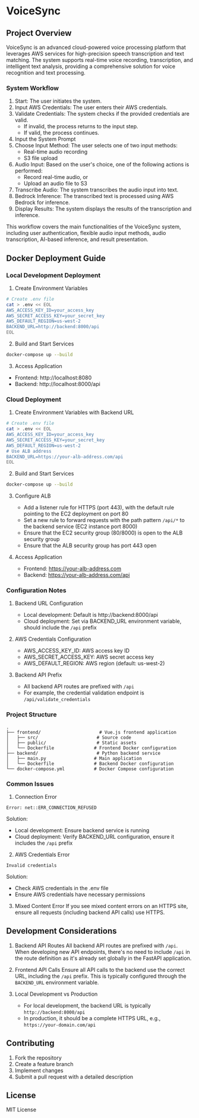 # VoiceSync

## Project Overview

VoiceSync is an advanced cloud-powered voice processing platform that leverages AWS services for high-precision speech transcription and text matching. The system supports real-time voice recording, transcription, and intelligent text analysis, providing a comprehensive solution for voice recognition and text processing.

### System Workflow

1. Start: The user initiates the system.
2. Input AWS Credentials: The user enters their AWS credentials.
3. Validate Credentials: The system checks if the provided credentials are valid.
   - If invalid, the process returns to the input step.
   - If valid, the process continues.
4. Input the System Prompt
5. Choose Input Method: The user selects one of two input methods:
   - Real-time audio recording
   - S3 file upload
6. Audio Input: Based on the user's choice, one of the following actions is performed:
   - Record real-time audio, or
   - Upload an audio file to S3
7. Transcribe Audio: The system transcribes the audio input into text.
8. Bedrock Inference: The transcribed text is processed using AWS Bedrock for inference.
9. Display Results: The system displays the results of the transcription and inference.

This workflow covers the main functionalities of the VoiceSync system, including user authentication, flexible audio input methods, audio transcription, AI-based inference, and result presentation.

## Docker Deployment Guide

### Local Development Deployment

1. Create Environment Variables
```bash
# Create .env file
cat > .env << EOL
AWS_ACCESS_KEY_ID=your_access_key
AWS_SECRET_ACCESS_KEY=your_secret_key
AWS_DEFAULT_REGION=us-west-2
BACKEND_URL=http://backend:8000/api
EOL
```

2. Build and Start Services
```bash
docker-compose up --build
```

3. Access Application
- Frontend: http://localhost:8080
- Backend: http://localhost:8000/api

### Cloud Deployment

1. Create Environment Variables with Backend URL
```bash
# Create .env file
cat > .env << EOL
AWS_ACCESS_KEY_ID=your_access_key
AWS_SECRET_ACCESS_KEY=your_secret_key
AWS_DEFAULT_REGION=us-west-2
# Use ALB address
BACKEND_URL=https://your-alb-address.com/api
EOL
```

2. Build and Start Services
```bash
docker-compose up --build
```

3. Configure ALB
   - Add a listener rule for HTTPS (port 443), with the default rule pointing to the EC2 deployment on port 80
   - Set a new rule to forward requests with the path pattern `/api/*` to the backend service (EC2 instance port 8000)
   - Ensure that the EC2 security group (80/8000) is open to the ALB security group
   - Ensure that the ALB security group has port 443 open

4. Access Application
   - Frontend: https://your-alb-address.com
   - Backend: https://your-alb-address.com/api

### Configuration Notes

1. Backend URL Configuration
   - Local development: Default is http://backend:8000/api
   - Cloud deployment: Set via BACKEND_URL environment variable, should include the `/api` prefix

2. AWS Credentials Configuration
   - AWS_ACCESS_KEY_ID: AWS access key ID
   - AWS_SECRET_ACCESS_KEY: AWS secret access key
   - AWS_DEFAULT_REGION: AWS region (default: us-west-2)

3. Backend API Prefix
   - All backend API routes are prefixed with `/api`
   - For example, the credential validation endpoint is `/api/validate_credentials`

### Project Structure
```
.
├── frontend/                      # Vue.js frontend application
│   ├── src/                      # Source code
│   ├── public/                   # Static assets
│   └── Dockerfile               # Frontend Docker configuration
├── backend/                      # Python backend service
│   ├── main.py                  # Main application
│   └── Dockerfile               # Backend Docker configuration
└── docker-compose.yml           # Docker Compose configuration
```

### Common Issues

1. Connection Error
```
Error: net::ERR_CONNECTION_REFUSED
```
Solution:
- Local development: Ensure backend service is running
- Cloud deployment: Verify BACKEND_URL configuration, ensure it includes the `/api` prefix

2. AWS Credentials Error
```
Invalid credentials
```
Solution:
- Check AWS credentials in the .env file
- Ensure AWS credentials have necessary permissions

3. Mixed Content Error
If you see mixed content errors on an HTTPS site, ensure all requests (including backend API calls) use HTTPS.

## Development Considerations

1. Backend API Routes
   All backend API routes are prefixed with `/api`. When developing new API endpoints, there's no need to include `/api` in the route definition as it's already set globally in the FastAPI application.

2. Frontend API Calls
   Ensure all API calls to the backend use the correct URL, including the `/api` prefix. This is typically configured through the `BACKEND_URL` environment variable.

3. Local Development vs Production
   - For local development, the backend URL is typically `http://backend:8000/api`
   - In production, it should be a complete HTTPS URL, e.g., `https://your-domain.com/api`

## Contributing
1. Fork the repository
2. Create a feature branch
3. Implement changes
4. Submit a pull request with a detailed description

## License
MIT License
